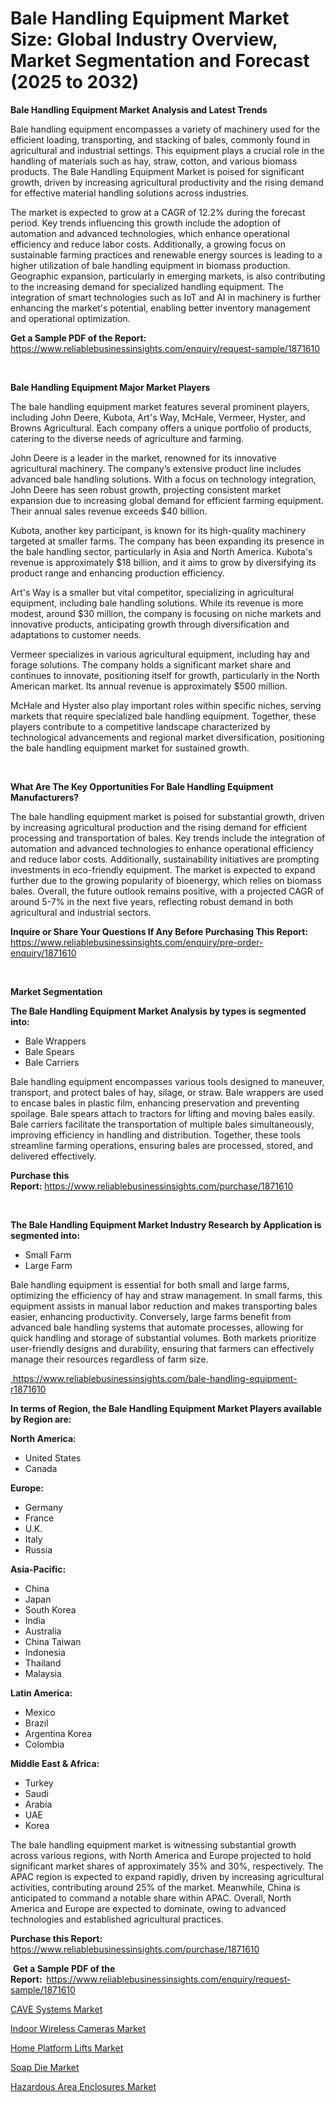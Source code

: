 <p><h1>Bale Handling Equipment Market Size: Global Industry Overview, Market Segmentation and Forecast (2025 to 2032)</h1></p><p><strong>Bale Handling Equipment Market Analysis and Latest Trends</strong></p>
<p><p>Bale handling equipment encompasses a variety of machinery used for the efficient loading, transporting, and stacking of bales, commonly found in agricultural and industrial settings. This equipment plays a crucial role in the handling of materials such as hay, straw, cotton, and various biomass products. The Bale Handling Equipment Market is poised for significant growth, driven by increasing agricultural productivity and the rising demand for effective material handling solutions across industries.</p><p>The market is expected to grow at a CAGR of 12.2% during the forecast period. Key trends influencing this growth include the adoption of automation and advanced technologies, which enhance operational efficiency and reduce labor costs. Additionally, a growing focus on sustainable farming practices and renewable energy sources is leading to a higher utilization of bale handling equipment in biomass production. Geographic expansion, particularly in emerging markets, is also contributing to the increasing demand for specialized handling equipment. The integration of smart technologies such as IoT and AI in machinery is further enhancing the market's potential, enabling better inventory management and operational optimization.</p></p>
<p><strong>Get a Sample PDF of the Report:&nbsp;</strong> <a href="https://www.reliablebusinessinsights.com/enquiry/request-sample/1871610?utm_campaign=84&utm_medium=2&utm_source=Github&utm_content=ia&utm_term=19022025&utm_id=bale-handling-equipment">https://www.reliablebusinessinsights.com/enquiry/request-sample/1871610</a></p>
<p>&nbsp;</p>
<p><strong>Bale Handling Equipment Major Market Players</strong></p>
<p><p>The bale handling equipment market features several prominent players, including John Deere, Kubota, Art's Way, McHale, Vermeer, Hyster, and Browns Agricultural. Each company offers a unique portfolio of products, catering to the diverse needs of agriculture and farming.</p><p>John Deere is a leader in the market, renowned for its innovative agricultural machinery. The company’s extensive product line includes advanced bale handling solutions. With a focus on technology integration, John Deere has seen robust growth, projecting consistent market expansion due to increasing global demand for efficient farming equipment. Their annual sales revenue exceeds $40 billion.</p><p>Kubota, another key participant, is known for its high-quality machinery targeted at smaller farms. The company has been expanding its presence in the bale handling sector, particularly in Asia and North America. Kubota's revenue is approximately $18 billion, and it aims to grow by diversifying its product range and enhancing production efficiency.</p><p>Art's Way is a smaller but vital competitor, specializing in agricultural equipment, including bale handling solutions. While its revenue is more modest, around $30 million, the company is focusing on niche markets and innovative products, anticipating growth through diversification and adaptations to customer needs.</p><p>Vermeer specializes in various agricultural equipment, including hay and forage solutions. The company holds a significant market share and continues to innovate, positioning itself for growth, particularly in the North American market. Its annual revenue is approximately $500 million.</p><p>McHale and Hyster also play important roles within specific niches, serving markets that require specialized bale handling equipment. Together, these players contribute to a competitive landscape characterized by technological advancements and regional market diversification, positioning the bale handling equipment market for sustained growth.</p></p>
<p>&nbsp;</p>
<p><strong>What Are The Key Opportunities For Bale Handling Equipment Manufacturers?</strong></p>
<p><p>The bale handling equipment market is poised for substantial growth, driven by increasing agricultural production and the rising demand for efficient processing and transportation of bales. Key trends include the integration of automation and advanced technologies to enhance operational efficiency and reduce labor costs. Additionally, sustainability initiatives are prompting investments in eco-friendly equipment. The market is expected to expand further due to the growing popularity of bioenergy, which relies on biomass bales. Overall, the future outlook remains positive, with a projected CAGR of around 5-7% in the next five years, reflecting robust demand in both agricultural and industrial sectors.</p></p>
<p><strong>Inquire or Share Your Questions If Any Before Purchasing This Report:</strong> <a href="https://www.reliablebusinessinsights.com/enquiry/pre-order-enquiry/1871610?utm_campaign=84&utm_medium=2&utm_source=Github&utm_content=ia&utm_term=19022025&utm_id=bale-handling-equipment">https://www.reliablebusinessinsights.com/enquiry/pre-order-enquiry/1871610</a></p>
<p>&nbsp;</p>
<p><strong>Market Segmentation</strong></p>
<p><strong>The Bale Handling Equipment Market Analysis by types is segmented into:</strong></p>
<p><ul><li>Bale Wrappers</li><li>Bale Spears</li><li>Bale Carriers</li></ul></p>
<p><p>Bale handling equipment encompasses various tools designed to maneuver, transport, and protect bales of hay, silage, or straw. Bale wrappers are used to encase bales in plastic film, enhancing preservation and preventing spoilage. Bale spears attach to tractors for lifting and moving bales easily. Bale carriers facilitate the transportation of multiple bales simultaneously, improving efficiency in handling and distribution. Together, these tools streamline farming operations, ensuring bales are processed, stored, and delivered effectively.</p></p>
<p><strong>Purchase this Report:&nbsp;</strong><a href="https://www.reliablebusinessinsights.com/purchase/1871610?utm_campaign=84&utm_medium=2&utm_source=Github&utm_content=ia&utm_term=19022025&utm_id=bale-handling-equipment">https://www.reliablebusinessinsights.com/purchase/1871610</a></p>
<p>&nbsp;</p>
<p><strong>The Bale Handling Equipment Market Industry Research by Application is segmented into:</strong></p>
<p><ul><li>Small Farm</li><li>Large Farm</li></ul></p>
<p><p>Bale handling equipment is essential for both small and large farms, optimizing the efficiency of hay and straw management. In small farms, this equipment assists in manual labor reduction and makes transporting bales easier, enhancing productivity. Conversely, large farms benefit from advanced bale handling systems that automate processes, allowing for quick handling and storage of substantial volumes. Both markets prioritize user-friendly designs and durability, ensuring that farmers can effectively manage their resources regardless of farm size.</p></p>
<p><a href="https://www.reliablebusinessinsights.com/bale-handling-equipment-r1871610?utm_campaign=84&utm_medium=2&utm_source=Github&utm_content=ia&utm_term=19022025&utm_id=bale-handling-equipment">&nbsp;https://www.reliablebusinessinsights.com/bale-handling-equipment-r1871610</a></p>
<p><strong>In terms of Region, the Bale Handling Equipment Market Players available by Region are:</strong></p>
<p>
    <p> <strong> North America: </strong>
        <ul>
            <li>United States</li>
            <li>Canada</li>
        </ul>
        </p> 
    <p> <strong> Europe: </strong>
        <ul>
            <li>Germany</li>
            <li>France</li>
            <li>U.K.</li>
            <li>Italy</li>
            <li>Russia</li>
        </ul>
        </p> 
    <p> <strong> Asia-Pacific: </strong>
        <ul>
            <li>China</li>
            <li>Japan</li>
            <li>South Korea</li>
            <li>India</li>
            <li>Australia</li>
            <li>China Taiwan</li>
            <li>Indonesia</li>
            <li>Thailand</li>
            <li>Malaysia</li>
        </ul>
        </p> 
    <p> <strong> Latin America: </strong>
        <ul>
            <li>Mexico</li>
            <li>Brazil</li>
            <li>Argentina Korea</li>
            <li>Colombia</li>
        </ul>
        </p> 
    <p> <strong> Middle East & Africa: </strong>
        <ul>
            <li>Turkey</li>
            <li>Saudi</li>
            <li>Arabia</li>
            <li>UAE</li>
            <li>Korea</li>
        </ul>
    </p>
    </p>
<p><p>The bale handling equipment market is witnessing substantial growth across various regions, with North America and Europe projected to hold significant market shares of approximately 35% and 30%, respectively. The APAC region is expected to expand rapidly, driven by increasing agricultural activities, contributing around 25% of the market. Meanwhile, China is anticipated to command a notable share within APAC. Overall, North America and Europe are expected to dominate, owing to advanced technologies and established agricultural practices.</p></p>
<p><strong>Purchase this Report: </strong><a href="https://www.reliablebusinessinsights.com/purchase/1871610?utm_campaign=84&utm_medium=2&utm_source=Github&utm_content=ia&utm_term=19022025&utm_id=bale-handling-equipment">https://www.reliablebusinessinsights.com/purchase/1871610</a></p>
<p>&nbsp;<strong>Get a Sample PDF of the Report:&nbsp;&nbsp;</strong><a href="https://www.reliablebusinessinsights.com/enquiry/request-sample/1871610?utm_campaign=84&utm_medium=2&utm_source=Github&utm_content=ia&utm_term=19022025&utm_id=bale-handling-equipment">https://www.reliablebusinessinsights.com/enquiry/request-sample/1871610</a></p>
<p><strong></strong></p>
<p><p><a href="https://github.com/zeigounjoom/Market-Research-Report-List-1/blob/main/cave-systems-market.md?utm_campaign=84&utm_medium=2&utm_source=Github&utm_content=ia&utm_term=19022025&utm_id=bale-handling-equipment">CAVE Systems Market</a></p><p><a href="https://github.com/geyangvayora/Market-Research-Report-List-1/blob/main/indoor-wireless-cameras-market.md?utm_campaign=84&utm_medium=2&utm_source=Github&utm_content=ia&utm_term=19022025&utm_id=bale-handling-equipment">Indoor Wireless Cameras Market</a></p><p><a href="https://github.com/saklpelzami95/Market-Research-Report-List-1/blob/main/home-platform-lifts-market.md?utm_campaign=84&utm_medium=2&utm_source=Github&utm_content=ia&utm_term=19022025&utm_id=bale-handling-equipment">Home Platform Lifts Market</a></p><p><a href="https://github.com/milolohusami/Market-Research-Report-List-1/blob/main/soap-die-market.md?utm_campaign=84&utm_medium=2&utm_source=Github&utm_content=ia&utm_term=19022025&utm_id=bale-handling-equipment">Soap Die Market</a></p><p><a href="https://github.com/bulkagumanvv/Market-Research-Report-List-1/blob/main/hazardous-area-enclosures-market.md?utm_campaign=84&utm_medium=2&utm_source=Github&utm_content=ia&utm_term=19022025&utm_id=bale-handling-equipment">Hazardous Area Enclosures Market</a></p></p>